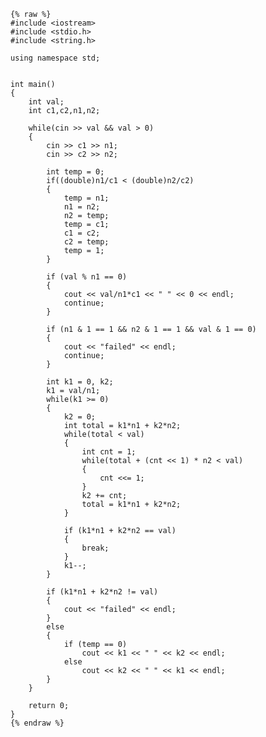     {% raw %}
    #include <iostream>
    #include <stdio.h>
    #include <string.h>
    
    using namespace std;
    
    
    int main()
    {
    	int val;
    	int c1,c2,n1,n2;
    
    	while(cin >> val && val > 0)
    	{
    		cin >> c1 >> n1;
    		cin >> c2 >> n2;
    
    		int temp = 0;
    		if((double)n1/c1 < (double)n2/c2)
    		{
    			temp = n1;
    			n1 = n2;
    			n2 = temp;
    			temp = c1;
    			c1 = c2;
    			c2 = temp;
    			temp = 1;
    		}
    
    		if (val % n1 == 0)
    		{
    			cout << val/n1*c1 << " " << 0 << endl;
    			continue;
    		}
    
    		if (n1 & 1 == 1 && n2 & 1 == 1 && val & 1 == 0)
    		{
    			cout << "failed" << endl;
    			continue;
    		}
    
    		int k1 = 0, k2;
    		k1 = val/n1;
    		while(k1 >= 0)
    		{
    			k2 = 0;
    			int total = k1*n1 + k2*n2;
    			while(total < val)
    			{	
    				int cnt = 1;
    				while(total + (cnt << 1) * n2 < val)
    				{
    					cnt <<= 1;
    				}
    				k2 += cnt;
    				total = k1*n1 + k2*n2;
    			}
    
    			if (k1*n1 + k2*n2 == val)
    			{
    				break;
    			}
    			k1--;
    		}
    
    		if (k1*n1 + k2*n2 != val)
    		{
    			cout << "failed" << endl;
    		}
    		else
    		{
    			if (temp == 0)
    				cout << k1 << " " << k2 << endl;
    			else
    				cout << k2 << " " << k1 << endl;
    		}
    	}
    
    	return 0;
    }
    {% endraw %}
